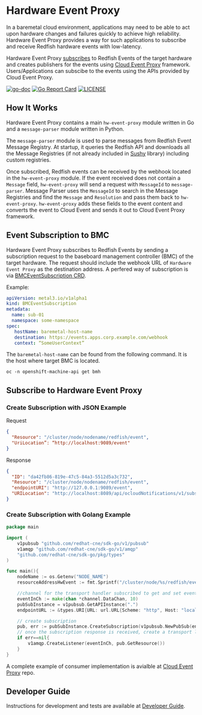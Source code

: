 # Hardware Event Proxy

In a baremetal cloud environment, applications may need to be able to act upon hardware changes and failures quickly to achieve high reliability. Hardware Event Proxy provides a way for such applications to subscribe and receive Redfish hardware events with low-latency.

Hardware Event Proxy [subscribes](#event-subscription-to-bmc) to Redfish Events of the target hardware and creates publishers for the events using [Cloud Event Proxy](https://github.com/redhat-cne/cloud-event-proxy) framework. Users/Applications can subscibe to the events using the APIs provided by Cloud Event Proxy.

 [![go-doc](https://godoc.org/github.com/redhat-cne/hw-event-proxy?status.svg)](https://godoc.org/github.com/redhat-cne/hw-event-proxy)
 [![Go Report Card](https://goreportcard.com/badge/github.com/redhat-cne/hw-event-proxy)](https://goreportcard.com/report/github.com/redhat-cne/hw-event-proxy)
 [![LICENSE](https://img.shields.io/github/license/redhat-cne/hw-event-proxy.svg)](https://github.com/redhat-cne/hw-event-proxy/blob/main/LICENSE)

## How It Works

Hardware Event Proxy contains a main `hw-event-proxy` module written in Go and a `message-parser` module written in Python.

The `message-parser` module is used to parse messages from Redfish Event Message Registry. At startup, it queries the Redfish API and downloads all the Message Registries (if not already included in [Sushy](https://github.com/openstack/sushy) library) including custom registries.

Once subscribed, Redfish events can be received by the webhook located in the `hw-event-proxy` module. If the event received does not contain a `Message` field, `hw-event-proxy` will send a request with `MessageId` to `message-parser`. Message Parser uses the `MessageId` to search in the Message Registries and find the `Message` and `Resolution` and pass them back to `hw-event-proxy`. `hw-event-proxy` adds these fields to the event content and converts the event to Cloud Event and sends it out to Cloud Event Proxy framework.  


## Event Subscription to BMC

Hardware Event Proxy subscribes to Redfish Events by sending a subscription request to the baseboard management controller (BMC) of the target hardware. The request should include the webhook URL of `Hardware Event Proxy` as the destination address. A perfered way of subscription is via [BMCEventSubscription CRD](https://github.com/metal3-io/metal3-docs/pull/167).

Example:

```yaml
apiVersion: metal3.io/v1alpha1
kind: BMCEventSubscription
metadata:
  name: sub-01
  namespace: some-namespace
spec:
   hostName: baremetal-host-name
   destination: https://events.apps.corp.example.com/webhook
   context: “SomeUserContext”
```
The  `baremetal-host-name` can be found from the following command. It is the host where target BMC is located.
```
oc -n openshift-machine-api get bmh
```

## Subscribe to Hardware Event Proxy
### Create Subscription with JSON Example
Request
```json
{
  "Resource": "/cluster/node/nodename/redfish/event",
  "UriLocation”: “http://localhost:9089/event"
}
```

Response
```json
{
  "ID": "da42fb86-819e-47c5-84a3-5512d5a3c732",
  "Resource": "/cluster/node/nodename/redfish/event",
  "endpointURI": "http://127.0.0.1:9089/event",
  "URILocation": "http://localhost:8089/api/ocloudNotifications/v1/subscriptions/da42fb86-819e-47c5-84a3-5512d5a3c732"
}
```

### Create Subscription with Golang Example
```go
package main

import (
    v1pubsub "github.com/redhat-cne/sdk-go/v1/pubsub"
    v1amqp "github.com/redhat-cne/sdk-go/v1/amqp"
    "github.com/redhat-cne/sdk-go/pkg/types"
)

func main(){
    nodeName := os.Getenv("NODE_NAME")
    resourceAddressHwEvent := fmt.Sprintf("/cluster/node/%s/redfish/event", nodeName)

    //channel for the transport handler subscribed to get and set events  
    eventInCh := make(chan *channel.DataChan, 10)       
    pubSubInstance = v1pubsub.GetAPIInstance(".")
    endpointURL := &types.URI{URL: url.URL{Scheme: "http", Host: "localhost:8089", Path: fmt.Sprintf("%s%s", apiPath, "dummy")}}

    // create subscription
    pub, err := pubSubInstance.CreateSubscription(v1pubsub.NewPubSub(endpointURL, resourceAddressHwEvent))
    // once the subscription response is received, create a transport listener object to receive events.
    if err==nil{
        v1amqp.CreateListener(eventInCh, pub.GetResource())
    }
}
```
A complete example of consumer implementation is avialble at [Cloud Event Proxy](https://github.com/redhat-cne/cloud-event-proxy/tree/main/examples/consumer) repo.

## Developer Guide
Instructions for development and tests are available at [Developer Guide](docs/development.md).
